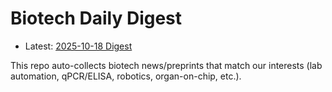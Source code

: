 # Biotech Daily Digest

- Latest: [2025-10-18 Digest](digest/2025-10-18.md)

This repo auto-collects biotech news/preprints that match our interests (lab automation, qPCR/ELISA, robotics, organ-on-chip, etc.).
